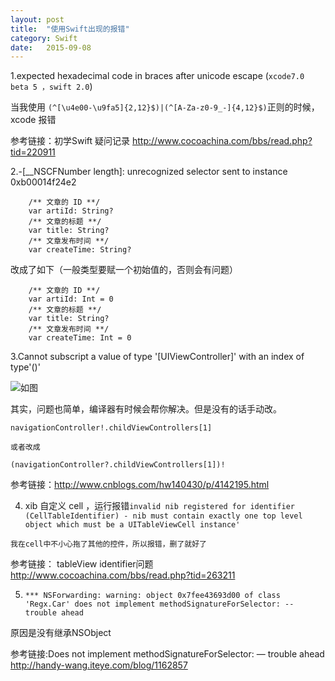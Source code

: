 ```yaml
---
layout: post
title:  "使用Swift出现的报错"
category: Swift
date:   2015-09-08
---
```

1.expected hexadecimal code in braces after unicode escape (`xcode7.0 beta 5 ，swift 2.0`)

当我使用 `(^[\u4e00-\u9fa5]{2,12}$)|(^[A-Za-z0-9_-]{4,12}$)`正则的时候，xcode 报错

参考链接：初学Swift 疑问记录   <http://www.cocoachina.com/bbs/read.php?tid=220911>

2.-[__NSCFNumber length]: unrecognized selector sent to instance 0xb00014f24e2

```
    /** 文章的 ID **/
    var artiId: String?
    /** 文章的标题 **/
    var title: String?
    /** 文章发布时间 **/
    var createTime: String?
```
改成了如下（一般类型要赋一个初始值的，否则会有问题）
```
    /** 文章的 ID **/
    var artiId: Int = 0
    /** 文章的标题 **/
    var title: String?
    /** 文章发布时间 **/
    var createTime: Int = 0
```
3.Cannot subscript a value of type '[UIViewController]' with an index of type'()'

![如图](/image/swifterror/error01.png)

其实，问题也简单，编译器有时候会帮你解决。但是没有的话手动改。

```
navigationController!.childViewControllers[1]

或者改成 

(navigationController?.childViewControllers[1])!
```
参考链接：<http://www.cnblogs.com/hw140430/p/4142195.html>

4. xib 自定义 cell ，运行报错`invalid nib registered for identifier (CellTableIdentifier) - nib must contain exactly one top level object which must be a UITableViewCell instance'`

```
我在cell中不小心拖了其他的控件，所以报错，删了就好了
```

参考链接： tableView identifier问题    <http://www.cocoachina.com/bbs/read.php?tid=263211>


5. `*** NSForwarding: warning: object 0x7fee43693d00 of class 'Regx.Car' does not implement methodSignatureForSelector: -- trouble ahead`


原因是没有继承NSObject

参考链接:Does not implement methodSignatureForSelector: — trouble ahead <http://handy-wang.iteye.com/blog/1162857>





 















